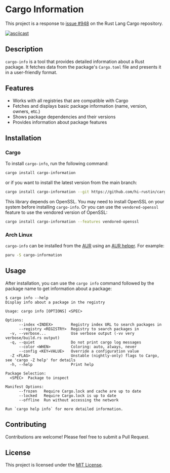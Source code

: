 # Cargo Information

This project is a response to [issue #948](https://github.com/rust-lang/cargo/issues/948) on the Rust Lang Cargo repository.

[![asciicast](https://asciinema.org/a/624572.svg)](https://asciinema.org/a/624572)

## Description

`cargo-info` is a tool that provides detailed information about a Rust package. It fetches data from the package's `Cargo.toml` file and presents it in a user-friendly format.

## Features

- Works with all registries that are compatible with Cargo
- Fetches and displays basic package information (name, version, owners, etc.)
- Shows package dependencies and their versions
- Provides information about package features

## Installation

### Cargo

To install `cargo-info`, run the following command:

```bash
cargo install cargo-information
```

or if you want to install the latest version from the main branch:

```bash
cargo install cargo-information --git https://github.com/hi-rustin/cargo-information.git
```

This library depends on OpenSSL. You may need to install OpenSSL on your system before installing `cargo-info`. Or you can use the `vendored-openssl` feature to use the vendored version of OpenSSL:

```bash
cargo install cargo-information --features vendored-openssl
```

### Arch Linux

`cargo-info` can be installed from the [AUR](https://aur.archlinux.org/packages?O=0&SeB=nd&K=cargo-information&outdated=&SB=p&SO=d&PP=50&submit=Go) using an [AUR helper](https://wiki.archlinux.org/title/AUR_helpers). For example:

```bash
paru -S cargo-information
```

## Usage

After installation, you can use the `cargo info` command followed by the package name to get information about a package:

```console
$ cargo info --help
Display info about a package in the registry

Usage: cargo info [OPTIONS] <SPEC>

Options:
      --index <INDEX>        Registry index URL to search packages in
      --registry <REGISTRY>  Registry to search packages in
  -v, --verbose...           Use verbose output (-vv very verbose/build.rs output)
  -q, --quiet                Do not print cargo log messages
      --color <WHEN>         Coloring: auto, always, never
      --config <KEY=VALUE>   Override a configuration value
  -Z <FLAG>                  Unstable (nightly-only) flags to Cargo, see 'cargo -Z help' for details
  -h, --help                 Print help

Package Selection:
  <SPEC>  Package to inspect

Manifest Options:
      --frozen   Require Cargo.lock and cache are up to date
      --locked   Require Cargo.lock is up to date
      --offline  Run without accessing the network

Run `cargo help info` for more detailed information.

```

## Contributing

Contributions are welcome! Please feel free to submit a Pull Request.

## License

This project is licensed under the [MIT License](./LICENSE).
